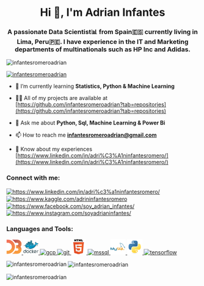 <h1 align="center">Hi 👋, I'm Adrian Infantes</h1>
<h3 align="center">A passionate Data Scientist📊 from Spain🇪🇸 currently living in Lima, Peru🇵🇪. I have experience in the IT and Marketing departments of multinationals such as HP Inc and Adidas.</h3>

<p align="left"> <img src="https://komarev.com/ghpvc/?username=infantesromeroadrian&label=Profile%20views&color=0e75b6&style=flat" alt="infantesromeroadrian" /> </p>

<p align="left"> <a href="https://github.com/ryo-ma/github-profile-trophy"><img src="https://github-profile-trophy.vercel.app/?username=infantesromeroadrian" alt="infantesromeroadrian" /></a> </p>

- 🌱 I’m currently learning **Statistics, Python & Machine Learning**

- 👨‍💻 All of my projects are available at [https://github.com/infantesromeroadrian?tab=repositories](https://github.com/infantesromeroadrian?tab=repositories)

- 💬 Ask me about **Python, Sql, Machine Learning & Power Bi**

- 📫 How to reach me **infantesromeroadrian@gmail.com**

- 📄 Know about my experiences [https://www.linkedin.com/in/adri%C3%A1ninfantesromero/](https://www.linkedin.com/in/adri%C3%A1ninfantesromero/)

<h3 align="left">Connect with me:</h3>
<p align="left">
<a href="https://linkedin.com/in/https://www.linkedin.com/in/adri%c3%a1ninfantesromero/" target="blank"><img align="center" src="https://raw.githubusercontent.com/rahuldkjain/github-profile-readme-generator/master/src/images/icons/Social/linked-in-alt.svg" alt="https://www.linkedin.com/in/adri%c3%a1ninfantesromero/" height="30" width="40" /></a>
<a href="https://kaggle.com/https://www.kaggle.com/adrininfantesromero" target="blank"><img align="center" src="https://raw.githubusercontent.com/rahuldkjain/github-profile-readme-generator/master/src/images/icons/Social/kaggle.svg" alt="https://www.kaggle.com/adrininfantesromero" height="30" width="40" /></a>
<a href="https://fb.com/https://www.facebook.com/soy_adrian_infantes/" target="blank"><img align="center" src="https://raw.githubusercontent.com/rahuldkjain/github-profile-readme-generator/master/src/images/icons/Social/facebook.svg" alt="https://www.facebook.com/soy_adrian_infantes/" height="30" width="40" /></a>
<a href="https://instagram.com/https://www.instagram.com/soyadrianinfantes/" target="blank"><img align="center" src="https://raw.githubusercontent.com/rahuldkjain/github-profile-readme-generator/master/src/images/icons/Social/instagram.svg" alt="https://www.instagram.com/soyadrianinfantes/" height="30" width="40" /></a>
</p>

<h3 align="left">Languages and Tools:</h3>
<p align="left"> <a href="https://d3js.org/" target="_blank" rel="noreferrer"> <img src="https://raw.githubusercontent.com/devicons/devicon/master/icons/d3js/d3js-original.svg" alt="d3js" width="40" height="40"/> </a> <a href="https://www.docker.com/" target="_blank" rel="noreferrer"> <img src="https://raw.githubusercontent.com/devicons/devicon/master/icons/docker/docker-original-wordmark.svg" alt="docker" width="40" height="40"/> </a> <a href="https://cloud.google.com" target="_blank" rel="noreferrer"> <img src="https://www.vectorlogo.zone/logos/google_cloud/google_cloud-icon.svg" alt="gcp" width="40" height="40"/> </a> <a href="https://git-scm.com/" target="_blank" rel="noreferrer"> <img src="https://www.vectorlogo.zone/logos/git-scm/git-scm-icon.svg" alt="git" width="40" height="40"/> </a> <a href="https://www.w3.org/html/" target="_blank" rel="noreferrer"> <img src="https://raw.githubusercontent.com/devicons/devicon/master/icons/html5/html5-original-wordmark.svg" alt="html5" width="40" height="40"/> </a> <a href="https://www.microsoft.com/en-us/sql-server" target="_blank" rel="noreferrer"> <img src="https://www.svgrepo.com/show/303229/microsoft-sql-server-logo.svg" alt="mssql" width="40" height="40"/> </a> <a href="https://www.mysql.com/" target="_blank" rel="noreferrer"> <img src="https://raw.githubusercontent.com/devicons/devicon/master/icons/mysql/mysql-original-wordmark.svg" alt="mysql" width="40" height="40"/> </a> <a href="https://www.python.org" target="_blank" rel="noreferrer"> <img src="https://raw.githubusercontent.com/devicons/devicon/master/icons/python/python-original.svg" alt="python" width="40" height="40"/> </a> <a href="https://www.tensorflow.org" target="_blank" rel="noreferrer"> <img src="https://www.vectorlogo.zone/logos/tensorflow/tensorflow-icon.svg" alt="tensorflow" width="40" height="40"/> </a> </p>

<p><img align="left" src="https://github-readme-stats.vercel.app/api/top-langs?username=infantesromeroadrian&show_icons=true&locale=en&layout=compact" alt="infantesromeroadrian" /></p>

<p>&nbsp;<img align="center" src="https://github-readme-stats.vercel.app/api?username=infantesromeroadrian&show_icons=true&locale=en" alt="infantesromeroadrian" /></p>

<p><img align="center" src="https://github-readme-streak-stats.herokuapp.com/?user=infantesromeroadrian&" alt="infantesromeroadrian" /></p>
